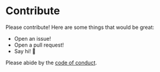 # Contribute

Please contribute! Here are some things that would be great:
- Open an issue!
- Open a pull request!
- Say hi! 👋

Please abide by the [code of conduct](CODE_OF_CONDUCT.md).
